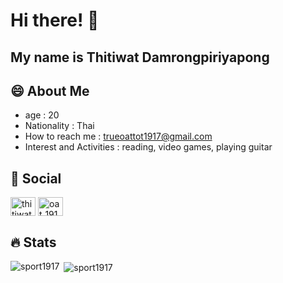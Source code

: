 

# Hi there! 👋
## My name is Thitiwat Damrongpiriyapong 

##  😄 About Me
-    age : 20 
-    Nationality : Thai
-    How to reach me : trueoattot1917@gmail.com
-    Interest and Activities : reading, video games, playing guitar

##  🌌 Social
<p align="left">
<a href="https://fb.com/idoll1917" target="blank"><img align="center" src="https://raw.githubusercontent.com/rahuldkjain/github-profile-readme-generator/master/src/images/icons/Social/facebook.svg" alt="thitiwat damrongpiriyapong" height="30" width="40" /></a>
<a href="https://instagram.com/oat_1917" target="blank"><img align="center" src="https://raw.githubusercontent.com/rahuldkjain/github-profile-readme-generator/master/src/images/icons/Social/instagram.svg" alt="oat_1917" height="30" width="40" /></a>
</p>


##  🔥 Stats

<p><img align="left" src="https://github-readme-stats.vercel.app/api/top-langs?username=sport1917&show_icons=true&locale=en&layout=compact" alt="sport1917" /></p>

<p>&nbsp;<img align="center" src="https://github-readme-stats.vercel.app/api?username=sport1917&show_icons=true&locale=en" alt="sport1917" /></p>

<!---
sport1917/sport1917 is a ✨ special ✨ repository because its `README.md` (this file) appears on your GitHub profile.
You can click the Preview link to take a look at your changes.
--->
